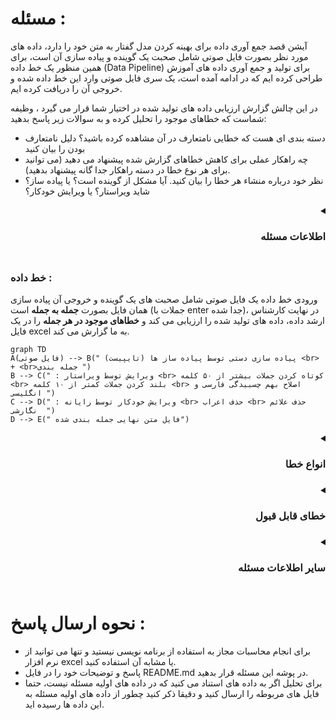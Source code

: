 # مسئله : 

آیشن قصد جمع آوری داده برای بهینه کردن مدل گفتار به متن خود را دارد، داده های مورد نظر بصورت فایل صوتی شامل صحبت یک گوینده و پیاده سازی آن است، برای همین منظور یک خط داده (Data Pipeline) برای تولید و جمع آوری داده های آموزش طراحی کرده ایم که در ادامه آمده است، یک سری فایل صوتی وارد این خط داده شده و خروجی آن را دریافت کرده ایم. 

در این چالش  گزارش ارزیابی داده های تولید شده در اختیار شما قرار می گیرد ، وظیفه شماست که خطاهای موجود را تحلیل کرده و به سوالات زیر پاسخ بدهید: 
- دسته بندی ای هست که خطایی نامتعارف در آن مشاهده کرده باشید؟ دلیل نامتعارف بودن را بیان کنید
- چه راهکار عملی برای کاهش خطاهای گزارش شده پیشنهاد می دهید (می توانید برای هر نوع خطا در دسته راهکار جدا گانه پیشنهاد بدهید).
- نظر خود درباره منشاء هر خطا را بیان کنید. آیا مشکل از گوینده است؟ یا پیاده ساز؟ شاید ویراستار؟‌ یا ویرایش خودکار؟ 


<details dir="rtl" >
    <summary> <h3>اطلاعات مسئله<h3></summary>
  

- راهکار شما می تواند خروجی فعلی خط داده را بهبود بخشد یا خط داده را برای استفاده های آینده بهبود بدهد.
- راهکار شما می تواند هر یک از مراحل خط داده را تغییر دهد. 
- صوت ها انواع مختلفی دارند که ما به آن دسته می گوییم، دسته الف، ب ، ج و ...
- مقداری از خطا در هر دسته قابل قبول است و نیازی به کاهش آن نیست، مقدار قابل قبول خطا به شما داده خواهد شد.  
- اگر اطلاعات مسئله برای پاسخ به سوالی کافی نیست، بیان کنید که اگر چه اطلاعات دیگری در اختیار داشتید در چه زمینه ای می توانستید اظهار نظر دقیق تری کنید.
- فایل ارزیابی ها با اسم 20220110_DataBatch_CPTest در همین مخزن (repo) قرار دارد. 

</details>
      
### خط داده :‌
      
ورودی خط داده یک فایل صوتی شامل صحبت های یک گوینده و خروجی آن پیاده سازی همان فایل بصورت **جمله به جمله** است (جملات با enter  جدا شده)، در نهایت کارشناس 
ارشد داده، داده های تولید شده را ارزیابی می کند و **خطاهای موجود در هر جمله** را در یک فایل excel به ما گزارش می کند.

```mermaid
graph TD
A(فایل صوتی) --> B(" پیاده سازی دستی توسط پیاده ساز ها (تایپیست) <br> + <br>جمله بندی ")
B --> C(" : ویرایش توسط ویراستار <br> کوتاه کردن جملات بیشتر از ۵۰ کلمه <br> بلند کردن جملات کمتر از ۱۰ کلمه <br> اصلاح بهم چسبیدگی فارسی و انگلیسی ")
C --> D(" : ویرایش خودکار توسط رایانه <br> حذف اعراب <br> حذف علائم نگارشی  ")
D --> E(" فایل متن نهایی جمله بندی شده")
```
      

<details dir="rtl" >
    <summary> <h3>انواع خطا<h3></summary>  
      

1. خطای علائم نگارشی  ( جمله حاوی علائم نگارشی است، علائم نگارشی مثل !،«،} و هر کاراکتر که در الفبای فارسی نیست )
2. خطای اعراب ( جمله حاوی اعراب است مثل  ُ ، ً ، ّ ) 
3. خطای پیاده سازی اشتباه ( جمله حاوی کلمه ای است که در صوت اصلی نیست )
4. خطای بیشتر از ۵۰ کلمه ( جمله بیشتر از ۵۰ کلمه دارد )
5. خطای کمتر از ۱۰ کلمه ( جمله کمتر از ۱۰ کلمه دارد )
6. خطای اعداد به رقم ( جمله حاوی اعدادی است که به رقم نوشته شده اند، مثلا « ارتفاع آب سد ۱۲۰ متر است » در حالی که جمله صحیح باید بصورت «ارتفاع آب سد صد و 
بیست متر است » باشد)
7. خطای کلمات دخیل ( ما از پیاده ساز ها خواسته ایم تا کلمات دخیل را در پیاده سازی خود مشخص کنند، کلمات دخیل کلماتی هستند که ریشه فارسی ندارند اما در بعضی 
از حوزه های تخصصی در زبان فارسی استفاده می شوند، مثلا کلمه اپلیکشین یک کلمه دخیل است)

</details>
      
<details dir="rtl" >
    <summary> <h3>خطای قابل قبول<h3></summary> 



| خطای علائم نگارشی	| خطای اعراب |	خطای پیاده سازی اشتباه	| خطای بیشتر از ۵۰ کلمه |	خطای کمتر از ۱۰ کلمه	| خطای اعداد به رقم |	خطای کلمات دخیل |
| -------------	| ---------- |	-----------------------	| --------------------- |	---------------------	| ----------------- |	--------------- |
| 0%	| 0% |	10%	| 0% |	0%	| 3% |	10% |

</details>

<details dir="rtl" >
    <summary> <h3>سایر اطلاعات مسئله<h3></summary>

1. با صرف هزینه بیشتر می توان پیاده ساز های بهتری استخدام کنیم که احتمالا خطای پیاده سازی اشتباه آنها کمتر است. 
2. درحال حاضر صوت هر دسته را یک نفر پیاده سازی کرده است اما می توانیم هر دسته را به چند نفر برای پیاده سازی بدهیم.
3. پیاده سازی را چند ویراستار می توانند ویراستاری کنند، مثلا ابتدا ویراستار الف متن را ویرایش کند و بعد به ویراستار ب بدهد تا او هم ویراستاری کند.
4. خطای کلمات دخیل کمی عجیب است! چون یک پیاده سازی ممکن است کلمه ای را دخیل بداند و دیگری نداند، عجیب تر اینکه کارشناس ارشد داد هم دستورالعمل مشخصی برای تشخیص این کلمات ندارد که در اختیار پیاده سازی بگذارد و سلیقه ای اینکار را انجام می دهد، ولی خب چون فرد با تجربه ای است ما به سلیقه او اعتماد می کنیم!
5. هیچ پیاده ساز و هیچ ویراستاری بدون خطا نیست.
6. در هر دسته مطلوب است حداقل ۱۰۰ داده داشته بشیم.
7. می توانیم از برنامه نویسی یا سایر راهکار های ماشینی برای کاهش خطا استفاده کنیم.

</details>

# نحوه ارسال پاسخ :‌ 
- برای انجام محاسبات مجاز به استفاده از برنامه نویسی نیستید و تنها می توانید از نرم افزار excel یا مشابه آن استفاده کنید.
- پاسخ و توضیحات خود  را در فایل README.md  در پوشه این مسئله قرار بدهید.
- برای تحلیل اگر به داده های استناد می کنید که در داده های اولیه مسئله نیست، حتما فایل های مربوطه را ارسال کنید و دقیقا ذکر کنید چطور از داده های اولیه مسئله به این داده ها رسیده اید.

